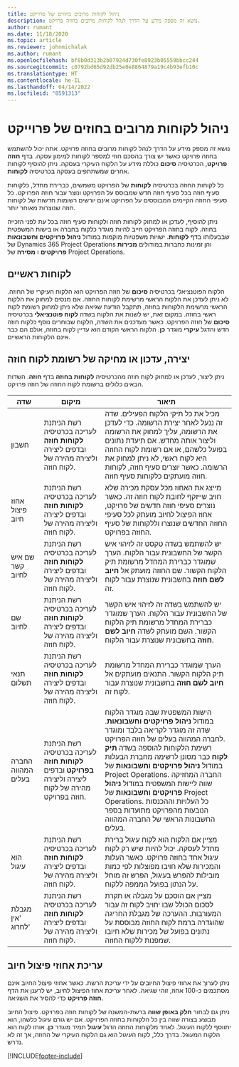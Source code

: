 ```yaml
---
title: ניהול לקוחות מרובים בחוזים של פרוייקט
description: נושא זה מספק מידע על הדרך לנהל לקוחות מרובים בחוזה פרויקט.
author: rumant
ms.date: 11/18/2020
ms.topic: article
ms.reviewer: johnmichalak
ms.author: rumant
ms.openlocfilehash: bf8b0d313b2b07924d730fe8923b05559bbcc244
ms.sourcegitcommit: c0792bd65d92db25e0e8864879a19c4b93efb10c
ms.translationtype: HT
ms.contentlocale: he-IL
ms.lasthandoff: 04/14/2022
ms.locfileid: "8591313"
---
```

# <a name="manage-multiple-customers-on-project-contracts"></a>ניהול לקוחות מרובים בחוזים של פרוייקט

נושא זה מספק מידע על הדרך לנהל לקוחות מרובים בחוזה פרויקט. אתה יכול להשתמש בחוזה פרויקט כאשר יש צורך בהסכם חוזי למספר לקוחות למימון עסקה. בדף **חוזה פרויקט**, הכרטיסיה **סיכום** כוללת מידע על הלקוח העיקרי בעסקה. ניתן להוסיף לקוחות אחרים שמשתתפים בעסקה בכרטיסיה **לקוחות**.

כל לקוחות החוזה בכרטיסיה **לקוחות** של הפרויקט משמשים, כברירת מחדל, כלקוחות סעיף חוזה בכל סעיף חוזה חדש שמבוסס על הפרויקט ונוצר עבור חוזה הפרויקט. כל סעיפי החוזה הקיימים המבוססים על הפרויקט אינם יורשים רשומות חדשות של לקוחות חוזה שנוצרות מאוחר יותר.

ניתן להוסיף, לעדכן או למחוק לקוחות חוזה ולקוחות סעיף חוזה בכל עת לפני הזכייה בחוזה. לקוח בחוזה הפרויקט חייב להיות מוגדר כלקוח בחברה או בישות המשפטית שבבעלותו בדף **לקוחות**. ישויות משפטיות מוקמות במודול **ניהול פרויקטים וחשבונאות** של Dynamics 365 Project Operations והן זמינות כחברות במודולים **מכירות פרויקטים** ו **מסירה** של Project Operations.

## <a name="primary-customers"></a>לקוחות ראשיים

הלקוח הפוטנציאלי בכרטיסיה **סיכום** של חוזה הפרויקט הוא הלקוח העיקרי של החוזה. לא ניתן לעדכן את הלקוח הראשי מרשימת לקוחות החוזה. אם מנסים למחוק את הלקוח הראשי מרשימת הלקוחות בחוזה, תתקבל הודעת שגיאה שלא ניתן למחוק רשומת לקוח ראשי בחוזה. במקום זאת, יש לשנות את הלקוח בשדה **לקוח פוטנציאלי** בכרטיסיה **סיכום** של חוזה הפרויקט. כאשר מעדכנים את השדה, הלקוח שבוחרים נוסף כלקוח חוזה חדש והדגל **עיקרי** מוגדר **כן**. הלקוח הראשי הקודם הוא עדיין לקוח בחוזה, אולם הם כבר אינם הלקוחות הראשיים.

## <a name="create-update-or-delete-a-contract-customer-record"></a>יצירה, עדכון או מחיקה של רשומת לקוח חוזה

ניתן ליצור, לעדכן או למחוק לקוח חוזה מהכרטיסיה **לקוחות בחוזה** בדף **חוזה**. השדות הבאים כלולים ברשומת לקוח החוזה של חוזה פרויקט.

| **שדה** | **מיקום** | **תיאור** | 
| --- | --- | --- | 
| חשבון | רשת הניתנת לעריכה בכרטיסיה **לקוחות חוזה** ובדפים ליצירה וליצירה מהירה של לקוח חוזה. | מכיל את כל תיקי הלקוח הפעילים. שדה זה ננעל לאחר יצירת הרשומה. כדי לעדכן את הרשומה, עליך למחוק את הרשומה וליצור אותה מחדש. אם תיעדת נתונים בפועל כלשהם, או אם רשומת לקוח החוזה היא לקוח ראשי, לא ניתן למחוק את הרשומה. כאשר יוצרים סעיף חוזה, לקוחות חוזה מועתקים כלקוחות סעיף חוזה. |
| אחוז פיצול חיוב | רשת הניתנת לעריכה בכרטיסיה **לקוחות חוזה** ובדפים ליצירה וליצירה מהירה של לקוח חוזה. | מייצג את האחוז מכל עסקת מכירה שלא חויב שייזקף לחובת לקוח חוזה זה. כאשר נוצרים סעיפי חוזה חדשים של פרויקט, אחוז הפיצול לחיוב מועתק לכל סעיפי החוזה החדשים שנוצרו וללקוחות של סעיף החוזה בפרויקט. |
| שם איש קשר לחיוב | רשת הניתנת לעריכה בכרטיסיה **לקוחות חוזה** ובדפים ליצירה וליצירה מהירה של לקוח חוזה. | יש להשתמש בשדה טקסט זה לזיהוי איש הקשר של החשבונית עבור הלקוח. הערך שמוגדר כברירת המחדל מרשומת תיק הלקוח הקשור. שם החוזה מועתק אל **חיוב לשם חוזה** בחשבונית שנוצרת עבור לקוח זה. |
| שם לחיוב | רשת הניתנת לעריכה בכרטיסיה **לקוחות חוזה** ובדפים ליצירה וליצירה מהירה של לקוח חוזה. | יש להשתמש בשדה זה לזיהוי איש הקשר של החשבונית עבור הלקוח. הערך שמוגדר כברירת המחדל מרשומת תיק הלקוח הקשור. השם מועתק לשדה **חיוב לשם חוזה** בחשבונית שנוצרת עבור הלקוח. |
| ‏‫תנאי תשלום‬ | רשת הניתנת לעריכה בכרטיסיה **לקוחות חוזה** ובדפים ליצירה וליצירה מהירה של לקוח חוזה. | הערך שמוגדר כברירת המחדל מרשומת תיק הלקוח הקשור. התנאים מועתקים אל **חיוב לשם חוזה** בחשבונית שנוצרת עבור לקוח זה. |
| החברה המהווה בעלים | רשת הניתנת לעריכה בכרטיסיה **לקוחות חוזה בפרויקט** ובדפים ליצירה וליצירה מהירה של לקוח חוזה בפרויקט. | הישות המשפטית שבה מוגדר הלקוח במודול **ניהול פרויקטים וחשבונאות**. שדה זה מוגדר לקריאה בלבד ומוגדר לחברה המהווה בעלים של חוזה הפרויקט.</br>רשימת הלקוחות להוספה בשדה **תיק לקוח** כבר מסונן לרשימה מחברת הבעלות במודול **ניהול פרויקטים וחשבונאות** של Project Operations. החברה המחזיקה שווה ליישות המשפטית במודול **ניהול פרויקטים וחשבונאות** של Project Operations. כל העלויות וההכנסות הנובעות מהפרויקט מתועדות בספר החשבונות הראשי של החברה המהווה בעלים. |
| הוא עיגול | רשת הניתנת לעריכה בכרטיסיה **לקוחות חוזה** ובדפים ליצירה וליצירה מהירה של לקוח חוזה. | מציין אם הלקוח הוא לקוח עיגול ברירת מחדל לעסקה. יכול להיות שיש רק לקוח עיגול אחד בחוזה פרויקט. כאשר העלות והמכירות שלא חויבו מפוצלות לפי כמות מובילות להפרש בעיגול, הפרש זה מוחל על הנתון בפועל הממפה ללקוח. |
| מגבלת 'אין לחרוג' | רשת הניתנת לעריכה בכרטיסיה **לקוחות חוזה** ובדפים ליצירה וליצירה מהירה של לקוח חוזה. | מציין אם הוסכם על מגבלה או תקרת לסכום הכולל שבו יחויב לקוח זה עבור המעורבות. ההערכה של מגבלת החריגה שהוגדרה ברמת לקוח החוזה מבוססת על נתונים בפועל של מכירות שלא חיובו שמפנות ללקוח החוזה. |

## <a name="edit-billing-split-percentages"></a>עריכת אחוזי פיצול חיוב

ניתן לערוך את אחוזי פיצול החיובים על ידי עריכת הרשת. כאשר אחוזי פיצול החיוב אינם מסתכמים כ-100 אחוז, זוהי שגיאה. לאחר עריכת אחוז הפיצול לחיוב, יש לרענן את הדף **חוזה פרויקט** כדי להסיר את השגיאה.

ניתן גם לבחור **חלק באופן שווה** ברשת-המשנה של לקוחות חוזה בפרויקט. פיצול החיוב מבוצע בצורה שווה בין כל הלקוחות בחוזה הפרויקט. אם יש גורם עיגול כלשהו, הוא יתווסף ללקוח העיגול. לאחד מלקוחות החוזה הדגל **עיגול** תמיד מוגדר **כן**. אותו לקוח הוא הלקוח המעוגל. בדרך כלל, לקוח העיגול הוא גם הלקוח העיקרי של החוזה, אך זה לא נדרש.


[!INCLUDE[footer-include](../includes/footer-banner.md)]